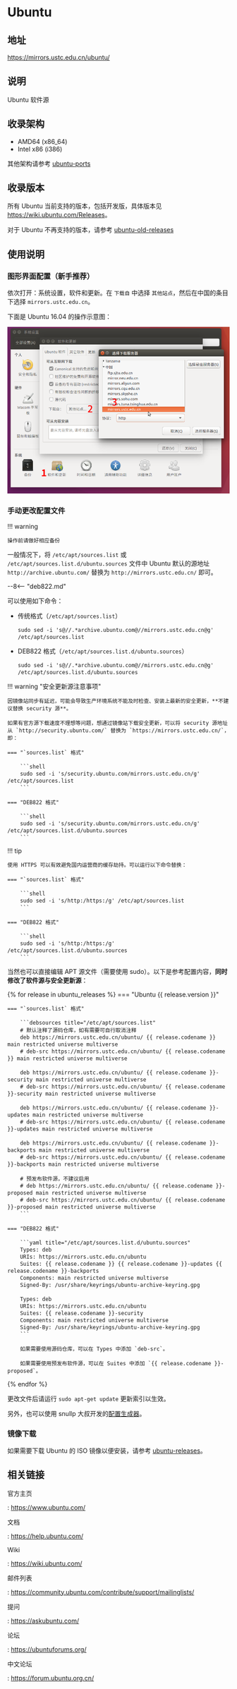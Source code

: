 # Ubuntu

## 地址

<https://mirrors.ustc.edu.cn/ubuntu/>

## 说明

Ubuntu 软件源

## 收录架构

- AMD64 (x86_64)
- Intel x86 (i386)

其他架构请参考 [ubuntu-ports](ubuntu-ports.md)

## 收录版本

所有 Ubuntu 当前支持的版本，包括开发版，具体版本见 <https://wiki.ubuntu.com/Releases>。

对于 Ubuntu 不再支持的版本，请参考 [ubuntu-old-releases](ubuntu-old-releases.md)

## 使用说明

### 图形界面配置（新手推荐）

依次打开：系统设置，软件和更新。在 `下载自` 中选择 `其他站点`，然后在中国的条目下选择 `mirrors.ustc.edu.cn`。

下面是 Ubuntu 16.04 的操作示意图：

![image](images/ubuntu-setting.png)

### 手动更改配置文件

!!! warning

    操作前请做好相应备份

一般情况下，将 `/etc/apt/sources.list` 或 `/etc/apt/sources.list.d/ubuntu.sources` 文件中 Ubuntu 默认的源地址 `http://archive.ubuntu.com/` 替换为 `http://mirrors.ustc.edu.cn/` 即可。

--8<-- "deb822.md"

可以使用如下命令：

- 传统格式（`/etc/apt/sources.list`）

    ```shell
    sudo sed -i 's@//.*archive.ubuntu.com@//mirrors.ustc.edu.cn@g' /etc/apt/sources.list
    ```

- DEB822 格式（`/etc/apt/sources.list.d/ubuntu.sources`）

    ```shell
    sudo sed -i 's@//.*archive.ubuntu.com@//mirrors.ustc.edu.cn@g' /etc/apt/sources.list.d/ubuntu.sources
    ```

!!! warning "安全更新源注意事项"

    因镜像站同步有延迟，可能会导致生产环境系统不能及时检查、安装上最新的安全更新，**不建议替换 security 源**。
    
    如果有官方源下载速度不理想等问题，想通过镜像站下载安全更新，可以将 security 源地址从 `http://security.ubuntu.com/` 替换为 `https://mirrors.ustc.edu.cn/`，即：
    
    === "`sources.list` 格式"

        ```shell
        sudo sed -i 's/security.ubuntu.com/mirrors.ustc.edu.cn/g' /etc/apt/sources.list
        ```
    
    === "DEB822 格式"

        ```shell
        sudo sed -i 's/security.ubuntu.com/mirrors.ustc.edu.cn/g' /etc/apt/sources.list.d/ubuntu.sources
        ```

!!! tip

    使用 HTTPS 可以有效避免国内运营商的缓存劫持。可以运行以下命令替换：

    === "`sources.list` 格式"

        ```shell
        sudo sed -i 's/http:/https:/g' /etc/apt/sources.list
        ```
    
    === "DEB822 格式"

        ```shell
        sudo sed -i 's/http:/https:/g' /etc/apt/sources.list.d/ubuntu.sources
        ```

当然也可以直接编辑 APT 源文件（需要使用 sudo）。以下是参考配置内容，**同时修改了软件源与安全更新源**：

{% for release in ubuntu_releases %}
=== "Ubuntu {{ release.version }}"

    === "`sources.list` 格式"

        ```debsources title="/etc/apt/sources.list"
        # 默认注释了源码仓库，如有需要可自行取消注释
        deb https://mirrors.ustc.edu.cn/ubuntu/ {{ release.codename }} main restricted universe multiverse
        # deb-src https://mirrors.ustc.edu.cn/ubuntu/ {{ release.codename }} main restricted universe multiverse

        deb https://mirrors.ustc.edu.cn/ubuntu/ {{ release.codename }}-security main restricted universe multiverse
        # deb-src https://mirrors.ustc.edu.cn/ubuntu/ {{ release.codename }}-security main restricted universe multiverse

        deb https://mirrors.ustc.edu.cn/ubuntu/ {{ release.codename }}-updates main restricted universe multiverse
        # deb-src https://mirrors.ustc.edu.cn/ubuntu/ {{ release.codename }}-updates main restricted universe multiverse

        deb https://mirrors.ustc.edu.cn/ubuntu/ {{ release.codename }}-backports main restricted universe multiverse
        # deb-src https://mirrors.ustc.edu.cn/ubuntu/ {{ release.codename }}-backports main restricted universe multiverse

        # 预发布软件源，不建议启用
        # deb https://mirrors.ustc.edu.cn/ubuntu/ {{ release.codename }}-proposed main restricted universe multiverse
        # deb-src https://mirrors.ustc.edu.cn/ubuntu/ {{ release.codename }}-proposed main restricted universe multiverse
        ```

    === "DEB822 格式"

        ```yaml title="/etc/apt/sources.list.d/ubuntu.sources"
        Types: deb
        URIs: https://mirrors.ustc.edu.cn/ubuntu
        Suites: {{ release.codename }} {{ release.codename }}-updates {{ release.codename }}-backports
        Components: main restricted universe multiverse
        Signed-By: /usr/share/keyrings/ubuntu-archive-keyring.gpg

        Types: deb
        URIs: https://mirrors.ustc.edu.cn/ubuntu
        Suites: {{ release.codename }}-security
        Components: main restricted universe multiverse
        Signed-By: /usr/share/keyrings/ubuntu-archive-keyring.gpg
        ```

        如果需要使用源码仓库，可以在 Types 中添加 `deb-src`。

        如果需要使用预发布软件源，可以在 Suites 中添加 `{{ release.codename }}-proposed`。
{% endfor %}

更改文件后请运行 `sudo apt-get update` 更新索引以生效。

另外，也可以使用 snullp 大叔开发的[配置生成器](https://mirrors.ustc.edu.cn/repogen)。

### 镜像下载

如果需要下载 Ubuntu 的 ISO 镜像以便安装，请参考 [ubuntu-releases](ubuntu-releases.md)。

## 相关链接

官方主页

:   <https://www.ubuntu.com/>

文档

:   <https://help.ubuntu.com/>

Wiki

:   <https://wiki.ubuntu.com/>

邮件列表

:   <https://community.ubuntu.com/contribute/support/mailinglists/>

提问

:   <https://askubuntu.com/>

论坛

:   <https://ubuntuforums.org/>

中文论坛

:   <https://forum.ubuntu.org.cn/>
